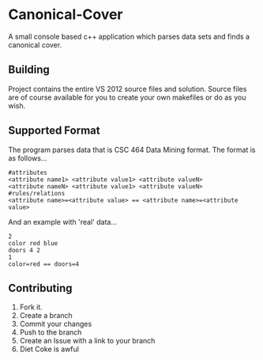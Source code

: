 Canonical-Cover
===============

A small console based c++ application which parses data sets and finds a canonical cover.

Building
--------
Project contains the entire VS 2012 source files and solution. Source files are of course available for you to create your own makefiles or do as you wish.


Supported Format
----------------

The program parses data that is CSC 464 Data Mining format. The format is as follows...

	#attributes
	<attribute name1> <attribute value1> <attribute valueN>
	<attribute nameN> <attribute value1> <attribute valueN>
	#rules/relations
	<attribute name>=<attribute value> == <attribute name>=<attribute value>

And an example with 'real' data...

	2
	color red blue
	doors 4 2
	1
	color=red == doors=4

Contributing
------------

1. Fork it.
2. Create a branch
3. Commit your changes
4. Push to the branch
5. Create an Issue with a link to your branch
6. Diet Coke is awful